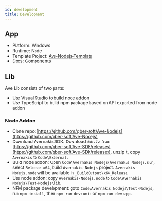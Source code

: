 ```yaml
---
id: development
title: Development
---
```


## App

-   Platform: Windows
-   Runtime: Node
-   Template Project: [Ave-Nodejs-Template](https://github.com/qber-soft/Ave-Nodejs-Template)
-   Docs: [Components](https://qber-soft.github.io/Ave-Nodejs-Docs/en/components/)

## Lib

Ave Lib consists of two parts:

-   Use Visual Studio to build node addon
-   Use TypeScript to build npm package based on API exported from node addon

### Node Addon

-   Clone repo: [https://github.com/qber-soft/Ave-Nodejs](https://github.com/qber-soft/Ave-Nodejs)
-   Download Avernakis SDK: Download `SDK.7z` from [https://github.com/qber-soft/Ave-SDK/releases](https://github.com/qber-soft/Ave-SDK/releases), unzip it, copy `Avernakis` to `Code\External`.
-   Build node addon: Open `Code\Avernakis Nodejs\Avernakis Nodejs.sln`, select `Release x64`, build `Avernakis-Nodejs` project. `Avernakis-Nodejs.node` will be available in `_BuildOutput\x64_Release`.
-   Use node addon: copy `Avernakis-Nodejs.node` to `Code\Avernakis Nodejs\Test-Nodejs\lib`.
-   NPM package development: goto `Code\Avernakis Nodejs\Test-Nodejs`, run `npm install`, then `npm run dev:unit` or `npm run dev:app`.
